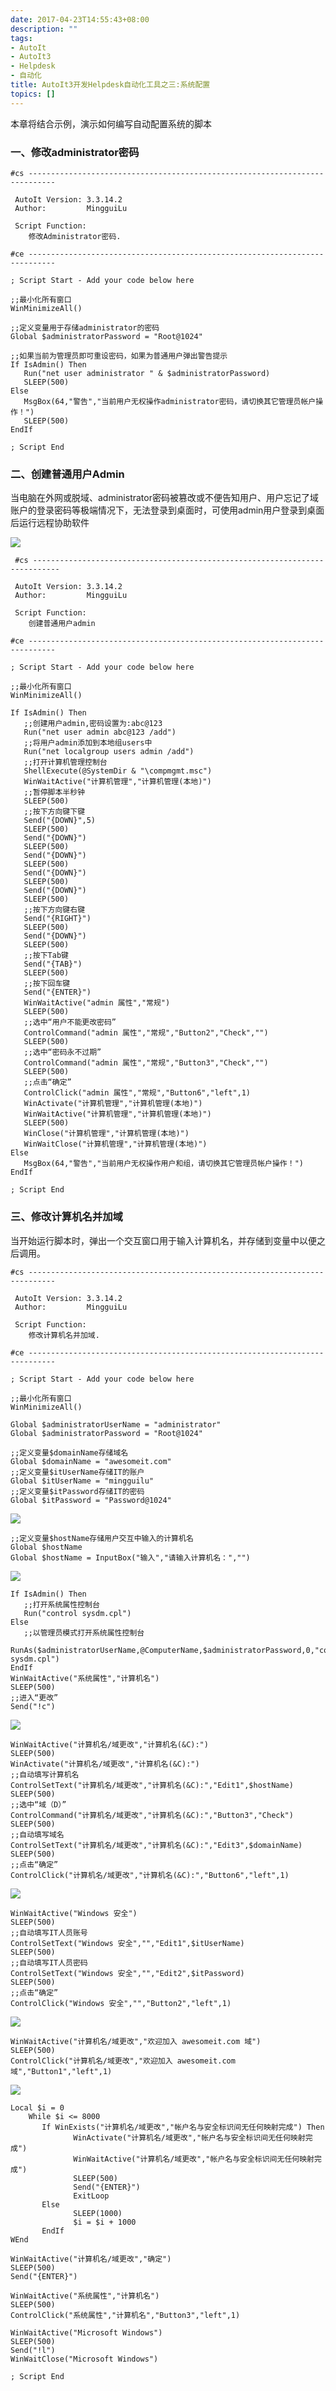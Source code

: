 ```yaml
---
date: 2017-04-23T14:55:43+08:00
description: ""
tags: 
- AutoIt
- AutoIt3
- Helpdesk
- 自动化
title: AutoIt3开发Helpdesk自动化工具之三:系统配置
topics: []
---
```


本章将结合示例，演示如何编写自动配置系统的脚本

### 一、修改administrator密码

    #cs ----------------------------------------------------------------------------
    
     AutoIt Version: 3.3.14.2
     Author:         MingguiLu
    
     Script Function:
    	修改Administrator密码.
    
    #ce ----------------------------------------------------------------------------
    
    ; Script Start - Add your code below here
    
    ;;最小化所有窗口
    WinMinimizeAll()
    
    ;;定义变量用于存储administrator的密码
    Global $administratorPassword = "Root@1024"
    
    ;;如果当前为管理员即可重设密码，如果为普通用户弹出警告提示
    If IsAdmin() Then
       Run("net user administrator " & $administratorPassword)
       SLEEP(500)
    Else
       MsgBox(64,"警告","当前用户无权操作administrator密码，请切换其它管理员帐户操作！")
       SLEEP(500)
    EndIf
    
    ; Script End


### 二、创建普通用户Admin

当电脑在外网或脱域、administrator密码被篡改或不便告知用户、用户忘记了域账户的登录密码等极端情况下，无法登录到桌面时，可使用admin用户登录到桌面后运行远程协助软件

![](/media/170423_01_02_01.jpg)
    
     #cs ----------------------------------------------------------------------------
    
     AutoIt Version: 3.3.14.2
     Author:         MingguiLu
    
     Script Function:
        创建普通用户admin
    
    #ce ----------------------------------------------------------------------------
    
    ; Script Start - Add your code below here
    
    ;;最小化所有窗口
    WinMinimizeAll()
    
    If IsAdmin() Then
       ;;创建用户admin,密码设置为:abc@123
       Run("net user admin abc@123 /add")
       ;;将用户admin添加到本地组users中
       Run("net localgroup users admin /add")
       ;;打开计算机管理控制台
       ShellExecute(@SystemDir & "\compmgmt.msc")
       WinWaitActive("计算机管理","计算机管理(本地)")
       ;;暂停脚本半秒钟
       SLEEP(500)
       ;;按下方向键下键
       Send("{DOWN}",5)
       SLEEP(500)
       Send("{DOWN}")
       SLEEP(500)
       Send("{DOWN}")
       SLEEP(500)
       Send("{DOWN}")
       SLEEP(500)
       Send("{DOWN}")
       SLEEP(500)
       ;;按下方向键右键
       Send("{RIGHT}")
       SLEEP(500)
       Send("{DOWN}")
       SLEEP(500)
       ;;按下Tab键
       Send("{TAB}")
       SLEEP(500)
       ;;按下回车键
       Send("{ENTER}")
       WinWaitActive("admin 属性","常规")
       SLEEP(500)
       ;;选中“用户不能更改密码”
       ControlCommand("admin 属性","常规","Button2","Check","")
       SLEEP(500)
       ;;选中“密码永不过期”
       ControlCommand("admin 属性","常规","Button3","Check","")
       SLEEP(500)
       ;;点击“确定”
       ControlClick("admin 属性","常规","Button6","left",1)
       WinActivate("计算机管理","计算机管理(本地)")
       WinWaitActive("计算机管理","计算机管理(本地)")
       SLEEP(500)
       WinClose("计算机管理","计算机管理(本地)")
       WinWaitClose("计算机管理","计算机管理(本地)")
    Else
       MsgBox(64,"警告","当前用户无权操作用户和组，请切换其它管理员帐户操作！")
    EndIf
    
    ; Script End   


### 三、修改计算机名并加域

当开始运行脚本时，弹出一个交互窗口用于输入计算机名，并存储到变量中以便之后调用。

    #cs ----------------------------------------------------------------------------
    
     AutoIt Version: 3.3.14.2
     Author:         MingguiLu
    
     Script Function:
    	修改计算机名并加域.
    
    #ce ----------------------------------------------------------------------------
    
    ; Script Start - Add your code below here
    
    ;;最小化所有窗口
    WinMinimizeAll()
    
    Global $administratorUserName = "administrator"
    Global $administratorPassword = "Root@1024"
    
    ;;定义变量$domainName存储域名
    Global $domainName = "awesomeit.com"
    ;;定义变量$itUserName存储IT的账户
    Global $itUserName = "mingguilu"
    ;;定义变量$itPassword存储IT的密码
    Global $itPassword = "Password@1024"

![](/media/170423_01_03_01.jpg)
    
    ;;定义变量$hostName存储用户交互中输入的计算机名
    Global $hostName
    Global $hostName = InputBox("输入","请输入计算机名：","")

![](/media/170423_01_03_02.jpg)
    
    If IsAdmin() Then
       ;;打开系统属性控制台
       Run("control sysdm.cpl")
    Else
       ;;以管理员模式打开系统属性控制台
       RunAs($administratorUserName,@ComputerName,$administratorPassword,0,"control sysdm.cpl")
    EndIf
    WinWaitActive("系统属性","计算机名")
    SLEEP(500)
    ;;进入“更改”
    Send("!c")
    
![](/media/170423_01_03_03.jpg)  
    
    WinWaitActive("计算机名/域更改","计算机名(&C):")
    SLEEP(500)
    WinActivate("计算机名/域更改","计算机名(&C):")
    ;;自动填写计算机名
    ControlSetText("计算机名/域更改","计算机名(&C):","Edit1",$hostName)
    SLEEP(500)
    ;;选中“域（D）”
    ControlCommand("计算机名/域更改","计算机名(&C):","Button3","Check")
    SLEEP(500)
    ;;自动填写域名
    ControlSetText("计算机名/域更改","计算机名(&C):","Edit3",$domainName)
    SLEEP(500)
    ;;点击“确定”
    ControlClick("计算机名/域更改","计算机名(&C):","Button6","left",1)
    
![](/media/170423_01_03_04.jpg)  
    
    WinWaitActive("Windows 安全")
    SLEEP(500)
    ;;自动填写IT人员账号
    ControlSetText("Windows 安全","","Edit1",$itUserName)
    SLEEP(500)
    ;;自动填写IT人员密码
    ControlSetText("Windows 安全","","Edit2",$itPassword)
    SLEEP(500)
    ;;点击“确定”
    ControlClick("Windows 安全","","Button2","left",1)
    
![](/media/170423_01_03_05.jpg)  

    WinWaitActive("计算机名/域更改","欢迎加入 awesomeit.com 域")
    SLEEP(500)
    ControlClick("计算机名/域更改","欢迎加入 awesomeit.com 域","Button1","left",1)
    
![](/media/170423_01_03_06.jpg)   
     
    Local $i = 0
        While $i <= 8000
           If WinExists("计算机名/域更改","帐户名与安全标识间无任何映射完成") Then
            	  WinActivate("计算机名/域更改","帐户名与安全标识间无任何映射完成")
            	  WinWaitActive("计算机名/域更改","帐户名与安全标识间无任何映射完成")
            	  SLEEP(500)
            	  Send("{ENTER}")
            	  ExitLoop
           Else
            	  SLEEP(1000)
            	  $i = $i + 1000
           EndIf
    WEnd
    
    WinWaitActive("计算机名/域更改","确定")
    SLEEP(500)
    Send("{ENTER}")
    
    WinWaitActive("系统属性","计算机名")
    SLEEP(500)
    ControlClick("系统属性","计算机名","Button3","left",1)
    
    WinWaitActive("Microsoft Windows")
    SLEEP(500)
    Send("!l")
    WinWaitClose("Microsoft Windows")
    
    ; Script End
 